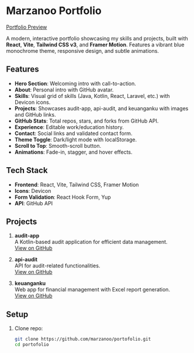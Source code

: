 # Marzanoo Portfolio

[Portfolio Preview](https://marzano-portofolio.vercel.app/)

A modern, interactive portfolio showcasing my skills and projects, built with **React**, **Vite**, **Tailwind CSS v3**, and **Framer Motion**. Features a vibrant blue monochrome theme, responsive design, and subtle animations.

## Features

- **Hero Section**: Welcoming intro with call-to-action.
- **About**: Personal intro with GitHub avatar.
- **Skills**: Visual grid of skills (Java, Kotlin, React, Laravel, etc.) with Devicon icons.
- **Projects**: Showcases audit-app, api-audit, and keuanganku with images and GitHub links.
- **GitHub Stats**: Total repos, stars, and forks from GitHub API.
- **Experience**: Editable work/education history.
- **Contact**: Social links and validated contact form.
- **Theme Toggle**: Dark/light mode with localStorage.
- **Scroll to Top**: Smooth-scroll button.
- **Animations**: Fade-in, stagger, and hover effects.

## Tech Stack

- **Frontend**: React, Vite, Tailwind CSS, Framer Motion
- **Icons**: Devicon
- **Form Validation**: React Hook Form, Yup
- **API**: GitHub API

## Projects

1. **audit-app**  
   A Kotlin-based audit application for efficient data management.  
   [View on GitHub](https://github.com/marzanoo/audit-app)

2. **api-audit**  
   API for audit-related functionalities.  
   [View on GitHub](https://github.com/marzanoo/api-audit)

3. **keuanganku**  
   Web app for financial management with Excel report generation.  
   [View on GitHub](https://github.com/marzanoo/keuanganku)

## Setup

1. Clone repo:
   ```bash
   git clone https://github.com/marzanoo/portofolio.git
   cd portofolio
   ```
